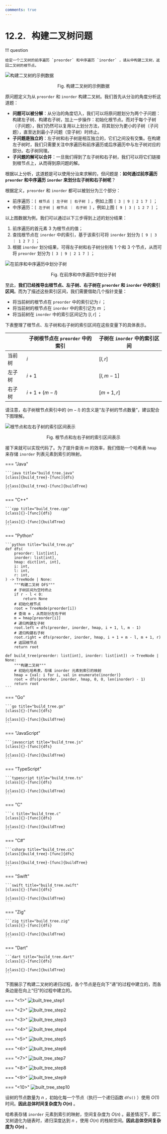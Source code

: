```yaml
---
comments: true
---
```


# 12.2. &nbsp; 构建二叉树问题

!!! question

    给定一个二叉树的前序遍历 `preorder` 和中序遍历 `inorder` ，请从中构建二叉树，返回二叉树的根节点。

![构建二叉树的示例数据](build_binary_tree.assets/build_tree_example.png)

<p align="center"> Fig. 构建二叉树的示例数据 </p>

原问题定义为从 `preorder` 和 `inorder` 构建二叉树。我们首先从分治的角度分析这道题：

- **问题可以被分解**：从分治的角度切入，我们可以将原问题划分为两个子问题：构建左子树、构建右子树，加上一步操作：初始化根节点。而对于每个子树（子问题），我们仍然可以复用以上划分方法，将其划分为更小的子树（子问题），直至达到最小子问题（空子树）时终止。
- **子问题是独立的**：左子树和右子树是相互独立的，它们之间没有交集。在构建左子树时，我们只需要关注中序遍历和前序遍历或后序遍历中与左子树对应的部分。右子树同理。
- **子问题的解可以合并**：一旦我们得到了左子树和右子树，我们可以将它们链接到根节点上，从而得到原问题的解。

根据以上分析，这道题是可以使用分治来求解的，但问题是：**如何通过前序遍历 `preorder` 和中序遍历 `inorder` 来划分左子树和右子树呢**？

根据定义，`preorder` 和 `inorder` 都可以被划分为三个部分：

- 前序遍历：`[ 根节点 | 左子树 | 右子树 ]` ，例如上图 `[ 3 | 9 | 2 1 7 ]` ；
- 中序遍历：`[ 左子树 | 根节点 ｜ 右子树 ]` ，例如上图 `[ 9 | 3 | 1 2 7 ]` ；

以上图数据为例，我们可以通过以下三步得到上述的划分结果：

1. 前序遍历的首元素 3 为根节点的值；
2. 查找根节点在 `inorder` 中的索引，基于该索引可将 `inorder` 划分为 `[ 9 | 3 ｜ 1 2 7 ]` ；
3. 根据 `inorder` 划分结果，可得左子树和右子树分别有 1 个和 3 个节点，从而可将 `preorder` 划分为 `[ 3 | 9 | 2 1 7 ]` ；

![在前序和中序遍历中划分子树](build_binary_tree.assets/build_tree_preorder_inorder_division.png)

<p align="center"> Fig. 在前序和中序遍历中划分子树 </p>

至此，**我们已经推导出根节点、左子树、右子树在 `preorder` 和 `inorder` 中的索引区间**。而为了描述这些索引区间，我们需要借助几个指针变量：

- 将当前树的根节点在 `preorder` 中的索引记为 $i$ ；
- 将当前树的根节点在 `inorder` 中的索引记为 $m$ ；
- 将当前树在 `inorder` 中的索引区间记为 $[l, r]$ ；

下表整理了根节点、左子树和右子树的索引区间在这些变量下的具体表示。

<div class="center-table" markdown>

|        | 子树根节点在 `preorder` 中的索引 | 子树在 `inorder` 中的索引区间 |
| ------ | -------------------------------- | ----------------------------- |
| 当前树 | $i$                              | $[l, r]$                      |
| 左子树 | $i + 1$                          | $[l, m-1]$                    |
| 右子树 | $i + 1 + (m - l)$                | $[m+1, r]$                    |

</div>

请注意，右子树根节点索引中的 $(m-l)$ 的含义是“左子树的节点数量”，建议配合下图理解。

![根节点和左右子树的索引区间表示](build_binary_tree.assets/build_tree_division_pointers.png)

<p align="center"> Fig. 根节点和左右子树的索引区间表示 </p>

接下来就可以实现代码了。为了提升查询 $m$ 的效率，我们借助一个哈希表 `hmap` 来存储 `inorder` 列表元素到索引的映射。

=== "Java"

    ```java title="build_tree.java"
    [class]{build_tree}-[func]{dfs}

    [class]{build_tree}-[func]{buildTree}
    ```

=== "C++"

    ```cpp title="build_tree.cpp"
    [class]{}-[func]{dfs}

    [class]{}-[func]{buildTree}
    ```

=== "Python"

    ```python title="build_tree.py"
    def dfs(
        preorder: list[int],
        inorder: list[int],
        hmap: dict[int, int],
        i: int,
        l: int,
        r: int,
    ) -> TreeNode | None:
        """构建二叉树 DFS"""
        # 子树区间为空时终止
        if r - l < 0:
            return None
        # 初始化根节点
        root = TreeNode(preorder[i])
        # 查询 m ，从而划分左右子树
        m = hmap[preorder[i]]
        # 递归构建左子树
        root.left = dfs(preorder, inorder, hmap, i + 1, l, m - 1)
        # 递归构建右子树
        root.right = dfs(preorder, inorder, hmap, i + 1 + m - l, m + 1, r)
        # 返回根节点
        return root

    def build_tree(preorder: list[int], inorder: list[int]) -> TreeNode | None:
        """构建二叉树"""
        # 初始化哈希表，存储 inorder 元素到索引的映射
        hmap = {val: i for i, val in enumerate(inorder)}
        root = dfs(preorder, inorder, hmap, 0, 0, len(inorder) - 1)
        return root
    ```

=== "Go"

    ```go title="build_tree.go"
    [class]{}-[func]{dfs}

    [class]{}-[func]{buildTree}
    ```

=== "JavaScript"

    ```javascript title="build_tree.js"
    [class]{}-[func]{dfs}

    [class]{}-[func]{buildTree}
    ```

=== "TypeScript"

    ```typescript title="build_tree.ts"
    [class]{}-[func]{dfs}

    [class]{}-[func]{buildTree}
    ```

=== "C"

    ```c title="build_tree.c"
    [class]{}-[func]{dfs}

    [class]{}-[func]{buildTree}
    ```

=== "C#"

    ```csharp title="build_tree.cs"
    [class]{build_tree}-[func]{dfs}

    [class]{build_tree}-[func]{buildTree}
    ```

=== "Swift"

    ```swift title="build_tree.swift"
    [class]{}-[func]{dfs}

    [class]{}-[func]{buildTree}
    ```

=== "Zig"

    ```zig title="build_tree.zig"
    [class]{}-[func]{dfs}

    [class]{}-[func]{buildTree}
    ```

=== "Dart"

    ```dart title="build_tree.dart"
    [class]{}-[func]{dfs}

    [class]{}-[func]{buildTree}
    ```

下图展示了构建二叉树的递归过程，各个节点是在向下“递”的过程中建立的，而各条边是在向上“归”的过程中建立的。

=== "<1>"
    ![built_tree_step1](build_binary_tree.assets/built_tree_step1.png)

=== "<2>"
    ![built_tree_step2](build_binary_tree.assets/built_tree_step2.png)

=== "<3>"
    ![built_tree_step3](build_binary_tree.assets/built_tree_step3.png)

=== "<4>"
    ![built_tree_step4](build_binary_tree.assets/built_tree_step4.png)

=== "<5>"
    ![built_tree_step5](build_binary_tree.assets/built_tree_step5.png)

=== "<6>"
    ![built_tree_step6](build_binary_tree.assets/built_tree_step6.png)

=== "<7>"
    ![built_tree_step7](build_binary_tree.assets/built_tree_step7.png)

=== "<8>"
    ![built_tree_step8](build_binary_tree.assets/built_tree_step8.png)

=== "<9>"
    ![built_tree_step9](build_binary_tree.assets/built_tree_step9.png)

=== "<10>"
    ![built_tree_step10](build_binary_tree.assets/built_tree_step10.png)

设树的节点数量为 $n$ ，初始化每一个节点（执行一个递归函数 `dfs()` ）使用 $O(1)$ 时间。**因此总体时间复杂度为 $O(n)$** 。

哈希表存储 `inorder` 元素到索引的映射，空间复杂度为 $O(n)$ 。最差情况下，即二叉树退化为链表时，递归深度达到 $n$ ，使用 $O(n)$ 的栈帧空间。**因此总体空间复杂度为 $O(n)$** 。
